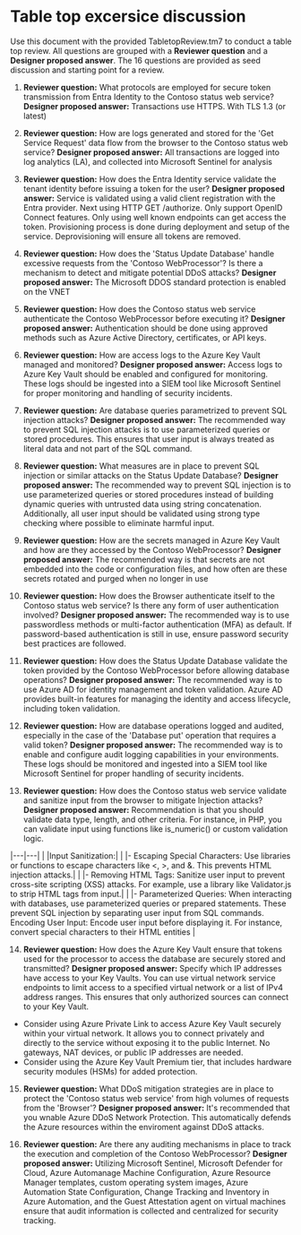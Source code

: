 # Table top excersice discussion
Use this document with the provided TabletopReview.tm7 to conduct a table top review. All questions are grouped with a **Reviewer question**
 and a **Designer proposed answer**. The 16 questions are provided as seed discussion and starting point for a review.

1. **Reviewer question:** What protocols are employed for secure token transmission from Entra Identity to the Contoso status web service?
   **Designer proposed answer:** Transactions use HTTPS. With TLS 1.3 (or latest)  

2. **Reviewer question:** How are logs generated and stored for the 'Get Service Request' data flow from the browser to the Contoso status web service? 
   **Designer proposed answer:** All transactions are logged into log analytics (LA), and collected into Microsoft Sentinel for analysis  

3. **Reviewer question:** How does the Entra Identity service validate the tenant identity before issuing a token for the user?
**Designer proposed answer:** Service is validated using a valid client registration with the Entra provider. Next using HTTP GET /authorize. Only support OpenID Connect features. Only using well known endpoints can get access the token. Provisioning process is done during deployment and setup of the service. Deprovisioning will ensure all tokens are removed.  

4. **Reviewer question:** How does the 'Status Update Database' handle excessive requests from the 'Contoso WebProcessor'? Is there a mechanism to detect and mitigate potential DDoS attacks?
   **Designer proposed answer:** The Microsoft DDOS standard protection is enabled on the VNET  

5. **Reviewer question:** How does the Contoso status web service authenticate the Contoso WebProcessor before executing it?
   **Designer proposed answer:** Authentication should be done using approved methods such as Azure Active Directory, certificates, or API keys.   

6. **Reviewer question:** How are access logs to the Azure Key Vault managed and monitored?
   **Designer proposed answer:** Access logs to Azure Key Vault should be enabled and configured for monitoring. These logs should be ingested into a SIEM tool like Microsoft Sentinel for proper monitoring and handling of security incidents.  

7. **Reviewer question:** Are database queries parametrized to prevent SQL injection attacks?
   **Designer proposed answer:** The recommended way to prevent SQL injection attacks is to use parameterized queries or stored procedures. This ensures that user input is always treated as literal data and not part of the SQL command.   

8.  **Reviewer question:**  What measures are in place to prevent SQL injection or similar attacks on the Status Update Database?
    **Designer proposed answer:** The recommended way to prevent SQL injection is to use parameterized queries or stored procedures instead of building dynamic queries with untrusted data using string concatenation. Additionally, all user input should be validated using strong type checking where possible to eliminate harmful input.   

9. **Reviewer question:** How are the secrets managed in Azure Key Vault and how are they accessed by the Contoso WebProcessor?
    **Designer proposed answer:**  The recommended way is that secrets are not embedded into the code or configuration files, and how often are these secrets rotated and purged when no longer in use  

10. **Reviewer question:**  How does the Browser authenticate itself to the Contoso status web service? Is there any form of user authentication involved?
    **Designer proposed answer:** The recommended way is to use passwordless methods or multi-factor authentication (MFA) as default. If password-based authentication is still in use, ensure password security best practices are followed.  

11. **Reviewer question:** How does the Status Update Database validate the token provided by the Contoso WebProcessor before allowing database operations?
**Designer proposed answer:** The recommended way is to use Azure AD for identity management and token validation. Azure AD provides built-in features for managing the identity and access lifecycle, including token validation.   

12.  **Reviewer question:** How are database operations logged and audited, especially in the case of the 'Database put' operation that requires a valid token?
**Designer proposed answer:** The recommended way is to enable and configure audit logging capabilities in your environments. These logs should be monitored and ingested into a SIEM tool like Microsoft Sentinel for proper handling of security incidents.   

13. **Reviewer question:**  How does the Contoso status web service validate and sanitize input from the browser to mitigate Injection attacks?
**Designer proposed answer:**
Recommendation is that you should validate data type, length, and other criteria. For instance, in PHP, you can validate input using functions like is_numeric() or custom validation logic.


|---|---|
|   |Input Sanitization:|
|   |- Escaping Special Characters: Use libraries or functions to escape characters like <, >, and &. This prevents HTML injection attacks.|
|   |- Removing HTML Tags: Sanitize user input to prevent cross-site scripting (XSS) attacks. For example, use a library like Validator.js to strip HTML tags from input.|
|   |- Parameterized Queries: When interacting with databases, use parameterized queries or prepared statements. These prevent SQL injection by separating user input from SQL commands. Encoding User Input: Encode user input before displaying it. For instance, convert special characters to their HTML entities |

14.   **Reviewer question:** How does the Azure Key Vault ensure that tokens used for the processor to access the database are securely stored and transmitted?
    **Designer proposed answer:** Specify which IP addresses have access to your Key Vaults. You can use virtual network service endpoints to limit access to a specified virtual network or a list of IPv4 address ranges. This ensures that only authorized sources can connect to your Key Vault.
-  Consider using Azure Private Link to access Azure Key Vault securely within your virtual network. It allows you to connect privately and directly to the service without exposing it to the public Internet. No gateways, NAT devices, or public IP addresses are needed.  
-  Consider using the Azure Key Vault Premium tier, that includes hardware security modules (HSMs) for added protection.    

15.  **Reviewer question:** What DDoS mitigation strategies are in place to protect the 'Contoso status web service' from high volumes of requests from the 'Browser'?
**Designer proposed answer:** It's recommended that you wnable Azure DDoS Network Protection. This automatically defends the Azure resources within the enviroment against DDoS attacks.  

16.   **Reviewer question:** Are there any auditing mechanisms in place to track the execution and completion of the Contoso WebProcessor?
**Designer proposed answer:** Utilizing Microsoft Sentinel, Microsoft Defender for Cloud, Azure Automanage Machine Configuration, Azure Resource Manager templates, custom operating system images, Azure Automation State Configuration, Change Tracking and Inventory in Azure Automation, and the Guest Attestation agent on virtual machines  ensure that audit information is collected and centralized for security tracking.



